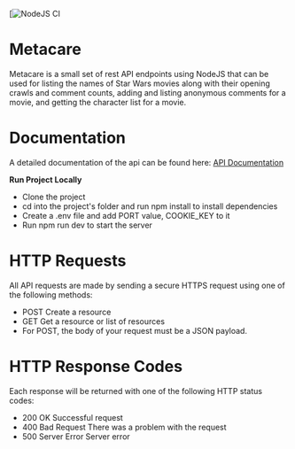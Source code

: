 [![NodeJS CI]()

# Metacare

Metacare is a small set of rest API endpoints using NodeJS that can be used for listing
the names of Star Wars movies along with their opening crawls and comment
counts, adding and listing anonymous comments for a movie, and getting the
character list for a movie.

# Documentation

A detailed documentation of the api can be found here: [API Documentation](https://documenter.getpostman.com/view/11971882/UUxxgoVy)

**Run Project Locally**

- Clone the project
- cd into the project's folder and run npm install to install dependencies
- Create a .env file and add PORT value, COOKIE_KEY to it
- Run npm run dev to start the server

# HTTP Requests

All API requests are made by sending a secure HTTPS request using one of the following methods:

- POST Create a resource
- GET Get a resource or list of resources
- For POST, the body of your request must be a JSON payload.

# HTTP Response Codes

Each response will be returned with one of the following HTTP status codes:

- 200 OK Successful request
- 400 Bad Request There was a problem with the request
- 500 Server Error Server error
